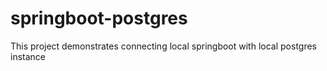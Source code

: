 # springboot-postgres
This project demonstrates connecting local springboot with local postgres instance
